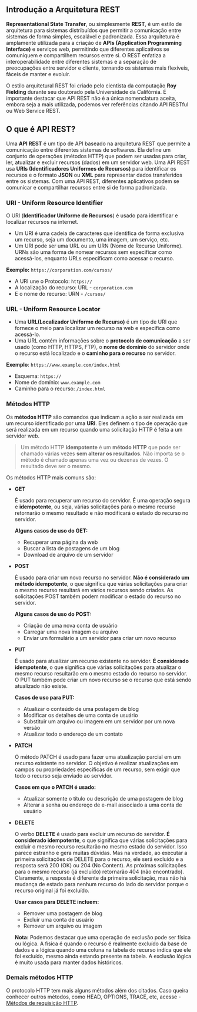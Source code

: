 ## Introdução a Arquitetura REST

**Representational State Transfer**, ou simplesmente **REST**, é um estilo de arquitetura para sistemas distribuídos que permitir a comunicação entre sistemas de forma simples, escalável e padronizada. Essa arquitetura é amplamente utilizada para a criação de **APIs (Application Programming Interface)** e serviços web, permitindo que diferentes aplicativos se comuniquem e compartilhem recursos entre si. O REST enfatiza a interoperabilidade entre diferentes sistemas e a separação de preocupações entre servidor e cliente, tornando os sistemas mais flexíveis, fáceis de manter e evoluir.

O estilo arquitetural REST foi criado pelo cientista da computação **Roy Fielding** durante seu doutorado pela Universidade da Califórnia. É importante destacar que API REST não é a única nomenclatura aceita, embora seja a mais utilizada, podemos ver referências citando API RESTful ou Web Service REST.

## O que é API REST?
Uma **API REST** é um tipo de API baseado na arquitetura REST que permite a comunicação entre diferentes sistemas de softwares. Ela define um conjunto de operações (métodos HTTP) que podem ser usadas para criar, ler, atualizar e excluir recursos (dados) em um servidor web. Uma API REST usa **URIs (Identificadores Uniformes de Recursos)** para identificar os recursos e o formato **JSON** ou **XML** para representar dados transferidos entre os sistemas. Com uma API REST, diferentes aplicativos podem se comunicar e compartilhar recursos entre si de forma padronizada.

### URI -  Uniform Resource Identifier 

O URI (**Identificador Uniforme de Recursos**) é usado para identificar e localizar recursos na internet.
- Um URI é uma cadeia de caracteres que identifica de forma exclusiva um recurso, seja um documento, uma imagem, um serviço, etc.
- Um URI pode ser uma URL ou um URN (Nome de Recurso Uniforme). URNs são uma forma de nomear recursos sem especificar como acessá-los, enquanto URLs especificam como acessar o recurso.

**Exemplo:** `https://corporation.com/cursos/`
- A URI une o Protocolo: `https://`
- A localização do recurso: URL - `corporation.com`
- E o nome do recurso: URN - `/cursos/`

### URL -  Uniform Resource Locator

- Uma **URL(Localizador Uniforme de Recurso)** é um tipo de URI que fornece o meio para localizar um recurso na web e especifica como acessá-lo.
- Uma URL contém informações sobre o **protocolo de comunicação** a ser usado (como HTTP, HTTPS, FTP), o **nome de domínio** do servidor onde o recurso está localizado e o **caminho para o recurso** no servidor.

**Exemplo**: `https://www.example.com/index.html`
- Esquema: `https://`
- Nome de domínio: `www.example.com` 
- Caminho para o recurso: `/index.html`

### Métodos HTTP
Os **métodos HTTP** são comandos que indicam a ação a ser realizada em um recurso identificado por uma **URI**. Eles definem o tipo de operação que será realizada em um recurso quando uma solicitação HTTP é feita a um servidor web. 

> Um método HTTP **idempotente** é um **método HTTP** que pode ser chamado várias vezes **sem alterar os resultados**. Não importa se o método é chamado apenas uma vez ou dezenas de vezes. O resultado deve ser o mesmo.

Os métodos HTTP mais comuns são:

- **GET** 

    É usado para recuperar um recurso do servidor. É uma operação segura e **idempotente**, ou seja, várias solicitações para o mesmo recurso retornarão o mesmo resultado e não modificará o estado do recurso no servidor.
    
  **Alguns casos de uso do GET:**
  - Recuperar uma página da web 
  - Buscar a lista de postagens de um blog 
  - Download de arquivo de um servidor


- **POST**
    
    É usado para criar um novo recurso no servidor. **Não é considerado um método idempotente**, o que significa que várias solicitações para criar o mesmo recurso resultará em vários recursos sendo criados. As solicitações POST também podem modificar o estado do recurso no servidor.

  **Alguns casos de uso do POST:**
  - Criação de uma nova conta de usuário 
  - Carregar uma nova imagem ou arquivo 
  - Enviar um formulário a um servidor para criar um novo recurso


- **PUT**
    
    É usado para atualizar um recurso existente no servidor. **É considerado idempotente**, o que significa que várias solicitações para atualizar o mesmo recurso resultarão em o mesmo estado do recurso no servidor. O PUT também pode criar um novo recurso se o recurso que está sendo atualizado não existe.
  
  **Casos de uso para PUT:**
  - Atualizar o conteúdo de uma postagem de blog 
  - Modificar os detalhes de uma conta de usuário 
  - Substituir um arquivo ou imagem em um servidor por um nova versão 
  - Atualizar todo o endereço de um contato


- **PATCH**
    
    O método PATCH é usado para fazer uma atualização parcial em um recurso existente no servidor. O objetivo é realizar atualizações em campos ou propriedades específicas de um recurso, sem exigir que todo o recurso seja enviado ao servidor.

  **Casos em que o PATCH é usado:**
  - Atualizar somente o título ou descrição de uma postagem de blog 
  - Alterar a senha ou endereço de e-mail associado a uma conta de usuário


- **DELETE**
    
    O verbo **DELETE** é usado para excluir um recurso do servidor. **É considerado idempotente**, o que significa que várias solicitações para excluir o mesmo recurso resultarão no mesmo estado do servidor. Isso parece estranho e gera muitas dúvidas. Mas na verdade, ao executar a primeira solicitações de DELETE para o recurso, ele será excluído e a resposta será 200 (OK) ou 204 (No Content). As próximas solicitações para o mesmo recurso (já excluído) retornarão 404 (não encontrado). Claramente, a resposta é diferente da primeira solicitação, mas não há mudança de estado para nenhum recurso do lado do servidor porque o recurso original já foi excluído.
  
  **Usar casos para DELETE incluem:**
  - Remover uma postagem de blog 
  - Excluir uma conta de usuário 
  - Remover um arquivo ou imagem

  **Nota:** Podemos destacar que uma operação de exclusão pode ser física ou lógica. A física é quando o recurso é realmente excluído da base de dados e a lógica quando uma coluna na tabela do recurso indica que ele foi excluído, mesmo ainda estando presente na tabela. A exclusão lógica é muito usada para manter dados históricos.

### Demais métodos HTTP
O protocolo HTTP tem mais alguns métodos além dos citados. Caso queira conhecer outros métodos, como HEAD, OPTIONS, TRACE, etc, acesse - [Métodos de requisição HTTP](https://developer.mozilla.org/pt-BR/docs/Web/HTTP/Methods).